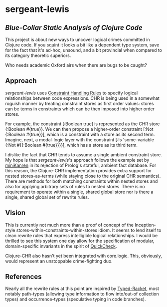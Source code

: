 # sergeant-lewis #
## _Blue-Collar Static Analysis of Clojure Code_ ##

This project is about new ways to uncover logical crimes committed in Clojure code. If you squint it looks a bit like a dependent type system, save for the fact that it's ad-hoc, unsound, and a bit provincial when compared to its category theoretic superiors.

Who needs academic Oxford airs when there are bugs to be caught?

## Approach ##

_sergeant-lewis_ uses [Constraint Handling Rules](http://dtai.cs.kuleuven.be/projects/CHR/) to specify logical relationships between code expressions. CHR is being used in a somewhat roguish manner by treating constraint stores as first order values: stores can be terms in constraints which can be then imposed into higher order stores. 

For example, the constraint  [:Boolean true] is represented as the CHR store {:Boolean #{true}}. We can then propose a higher-order constraint [:Not {:Boolean #{true}}], which is a constraint with a store as its second term. Imagine, next, a modal-logic layer with the constraint [:Is 'some-variable {:Not #{{:Boolean #{true}}}}], which has a store as its third term.

I dislike the fact that CHR tends to assume a single ambient constraint store. My hope is that _sergeant-lewis_'s approach follows the example set by [miniKanren](http://mitpress.mit.edu/catalog/item/default.asp?ttype=2&tid=10663) in its rejection of Prolog's stateful, ambient fact database. For this reason, the Clojure-CHR implementation provides extra support for nested stores-as-terms (while staying close to the original CHR semantics). There are methods for both matching constraints within nested stores and also for applying arbitrary sets of rules to nested stores. There is no requirement to operate within a single, shared global store nor is there a single, shared global set of rewrite rules.

## Vision ##

This is currently not much more than a proof of concept of the Inception-style stores-within-constraints-within-stores idiom. It seems to lend itself to clean rewrite rules that express intelligible logical relationships. I would be thrilled to see this system one day allow for the specification of modular, domain-specific invariants in the spirit of [QuickCheck](http://www.haskell.org/haskellwiki/Introduction_to_QuickCheck).

Clojure-CHR also hasn't yet been integrated with core.logic. This, obviously, would represent an unstoppable crime-fighting duo.

## References ##

Nearly all the rewrite rules at this point are inspired by [Typed-Racket](http://docs.racket-lang.org/ts-guide/), most notably path-types (allowing type information to flow into/out-of collection types) and occurrence-types (speculative typing in code branches).

